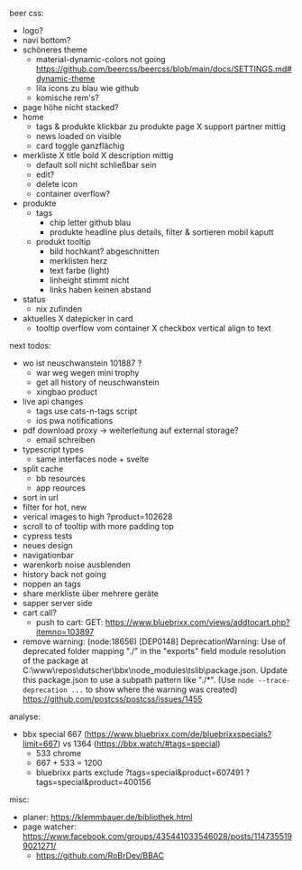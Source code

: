 beer css:
* logo?
* navi bottom?
* schöneres theme
  * material-dynamic-colors not going https://github.com/beercss/beercss/blob/main/docs/SETTINGS.md#dynamic-theme
  * lila icons zu blau wie github
  * komische rem's?
* page höhe nicht stacked?
* home
  * tags & produkte klickbar zu produkte page
  X support partner mittig
  * news loaded on visible
  * card toggle ganzflächig
* merkliste
  X title bold
  X description mittig
  * default soll nicht schließbar sein
  * edit?
  * delete icon
  * container overflow?
* produkte
  * tags
    * chip letter github blau
    * produkte headline plus details, filter & sortieren mobil kaputt
  * produkt tooltip
    * bild hochkant? abgeschnitten
    * merklisten herz 
    * text farbe (light)
    * linheight stimmt nicht
    * links haben keinen abstand
* status 
  * nix zufinden
* aktuelles
  X datepicker in card
  * tooltip overflow vom container
  X checkbox vertical align to text
  

next todos:
* wo ist neuschwanstein 101887 ?
  * war weg wegen mini trophy
  * get all history of neuschwanstein
  * xingbao product
* live api changes
  * tags use cats-n-tags script
  * ios pwa notifications
* pdf download proxy -> weiterleitung auf external storage?
  * email schreiben
* typescript types
  * same interfaces node + svelte
* split cache
  * bb resources
  * app reources
* sort in url
* filter for hot, new
* verical images to high ?product=102628
* scroll to of tooltip with more padding top  
* cypress tests
* neues design
* navigationbar
* warenkorb noise ausblenden
* history back not going
* noppen an tags
* share merkliste über mehrere geräte
* sapper server side
* cart call?
  * push to cart: GET: https://www.bluebrixx.com/views/addtocart.php?itemno=103897
* remove warning:
  (node:18656) [DEP0148] DeprecationWarning: Use of deprecated folder mapping "./" in the "exports" field module resolution of the package at C:\www\repos\dutscher\bbx\node_modules\tslib\package.json.
  Update this package.json to use a subpath pattern like "./*".
  (Use `node --trace-deprecation ...` to show where the warning was created)
  https://github.com/postcss/postcss/issues/1455

  
analyse:
* bbx special 667 (https://www.bluebrixx.com/de/bluebrixxspecials?limit=667) vs 1364 (https://bbx.watch/#tags=special)
  * 533 chrome
  * 667 + 533 = 1200
  * bluebrixx parts exclude 
    ?tags=special&product=607491
    ?tags=special&product=400156
  
misc:
* planer: https://klemmbauer.de/bibliothek.html
* page watcher: https://www.facebook.com/groups/435441033546028/posts/1147355199021271/
  * https://github.com/RoBrDev/BBAC
